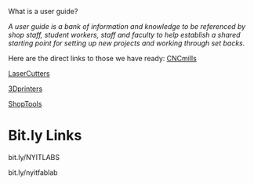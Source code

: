 What is a user guide?

*A user guide is a bank of information and knowledge to be referenced by shop staff, student workers, staff and faculty to help establish a shared starting point for setting up new projects and working through set backs.*

Here are the direct links to those we have ready:
[CNCmills](https://github.com/DigitalFabricationLab-NYIT-SoAD/resources/blob/main/UserGuides/CNCmills.md)

[LaserCutters](https://github.com/DigitalFabricationLab-NYIT-SoAD/resources/blob/main/UserGuides/LaserCutters.md)

[3Dprinters](https://github.com/DigitalFabricationLab-NYIT-SoAD/resources/blob/main/UserGuides/3Dprinters.md)

[ShopTools](https://github.com/DigitalFabricationLab-NYIT-SoAD/resources/blob/main/UserGuides/ShopTools.md)


# Bit.ly Links

bit.ly/NYITLABS

bit.ly/nyitfablab
